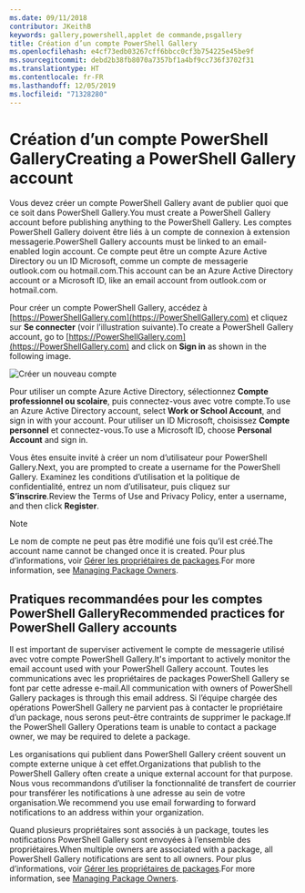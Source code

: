 ```yaml
---
ms.date: 09/11/2018
contributor: JKeithB
keywords: gallery,powershell,applet de commande,psgallery
title: Création d’un compte PowerShell Gallery
ms.openlocfilehash: e4cf73edb03267cff6bbcc0cf3b754225e45be9f
ms.sourcegitcommit: debd2b38fb8070a7357bf1a4bf9cc736f3702f31
ms.translationtype: HT
ms.contentlocale: fr-FR
ms.lasthandoff: 12/05/2019
ms.locfileid: "71328280"
---
```

# <a name="creating-a-powershell-gallery-account"></a><span data-ttu-id="eb27e-103">Création d’un compte PowerShell Gallery</span><span class="sxs-lookup"><span data-stu-id="eb27e-103">Creating a PowerShell Gallery account</span></span>

<span data-ttu-id="eb27e-104">Vous devez créer un compte PowerShell Gallery avant de publier quoi que ce soit dans PowerShell Gallery.</span><span class="sxs-lookup"><span data-stu-id="eb27e-104">You must create a PowerShell Gallery account before publishing anything to the PowerShell Gallery.</span></span>
<span data-ttu-id="eb27e-105">Les comptes PowerShell Gallery doivent être liés à un compte de connexion à extension messagerie.</span><span class="sxs-lookup"><span data-stu-id="eb27e-105">PowerShell Gallery accounts must be linked to an email-enabled login account.</span></span> <span data-ttu-id="eb27e-106">Ce compte peut être un compte Azure Active Directory ou un ID Microsoft, comme un compte de messagerie outlook.com ou hotmail.com.</span><span class="sxs-lookup"><span data-stu-id="eb27e-106">This account can be an Azure Active Directory account or a Microsoft ID, like an email account from outlook.com or hotmail.com.</span></span>

<span data-ttu-id="eb27e-107">Pour créer un compte PowerShell Gallery, accédez à [https://PowerShellGallery.com](https://PowerShellGallery.com) et cliquez sur **Se connecter** (voir l’illustration suivante).</span><span class="sxs-lookup"><span data-stu-id="eb27e-107">To create a PowerShell Gallery account, go to [https://PowerShellGallery.com](https://PowerShellGallery.com) and click on **Sign in** as shown in the following image.</span></span>

![Créer un nouveau compte](../../Images/CreateAccount-Register.png)

<span data-ttu-id="eb27e-109">Pour utiliser un compte Azure Active Directory, sélectionnez **Compte professionnel ou scolaire**, puis connectez-vous avec votre compte.</span><span class="sxs-lookup"><span data-stu-id="eb27e-109">To use an Azure Active Directory account, select **Work or School Account**, and sign in with your account.</span></span> <span data-ttu-id="eb27e-110">Pour utiliser un ID Microsoft, choisissez **Compte personnel** et connectez-vous.</span><span class="sxs-lookup"><span data-stu-id="eb27e-110">To use a Microsoft ID, choose **Personal Account** and sign in.</span></span>

<span data-ttu-id="eb27e-111">Vous êtes ensuite invité à créer un nom d’utilisateur pour PowerShell Gallery.</span><span class="sxs-lookup"><span data-stu-id="eb27e-111">Next, you are prompted to create a username for the PowerShell Gallery.</span></span> <span data-ttu-id="eb27e-112">Examinez les conditions d’utilisation et la politique de confidentialité, entrez un nom d’utilisateur, puis cliquez sur **S’inscrire**.</span><span class="sxs-lookup"><span data-stu-id="eb27e-112">Review the Terms of Use and Privacy Policy, enter a username, and then click **Register**.</span></span>

> [!NOTE]
> <span data-ttu-id="eb27e-113">Le nom de compte ne peut pas être modifié une fois qu’il est créé.</span><span class="sxs-lookup"><span data-stu-id="eb27e-113">The account name cannot be changed once it is created.</span></span> <span data-ttu-id="eb27e-114">Pour plus d’informations, voir [Gérer les propriétaires de packages](managing-package-owners.md).</span><span class="sxs-lookup"><span data-stu-id="eb27e-114">For more information, see [Managing Package Owners](managing-package-owners.md).</span></span>

## <a name="recommended-practices-for-powershell-gallery-accounts"></a><span data-ttu-id="eb27e-115">Pratiques recommandées pour les comptes PowerShell Gallery</span><span class="sxs-lookup"><span data-stu-id="eb27e-115">Recommended practices for PowerShell Gallery accounts</span></span>

<span data-ttu-id="eb27e-116">Il est important de superviser activement le compte de messagerie utilisé avec votre compte PowerShell Gallery.</span><span class="sxs-lookup"><span data-stu-id="eb27e-116">It's important to actively monitor the email account used with your PowerShell Gallery account.</span></span> <span data-ttu-id="eb27e-117">Toutes les communications avec les propriétaires de packages PowerShell Gallery se font par cette adresse e-mail.</span><span class="sxs-lookup"><span data-stu-id="eb27e-117">All communication with owners of PowerShell Gallery packages is through this email address.</span></span> <span data-ttu-id="eb27e-118">Si l’équipe chargée des opérations PowerShell Gallery ne parvient pas à contacter le propriétaire d’un package, nous serons peut-être contraints de supprimer le package.</span><span class="sxs-lookup"><span data-stu-id="eb27e-118">If the PowerShell Gallery Operations team is unable to contact a package owner, we may be required to delete a package.</span></span>

<span data-ttu-id="eb27e-119">Les organisations qui publient dans PowerShell Gallery créent souvent un compte externe unique à cet effet.</span><span class="sxs-lookup"><span data-stu-id="eb27e-119">Organizations that publish to the PowerShell Gallery often create a unique external account for that purpose.</span></span> <span data-ttu-id="eb27e-120">Nous vous recommandons d’utiliser la fonctionnalité de transfert de courrier pour transférer les notifications à une adresse au sein de votre organisation.</span><span class="sxs-lookup"><span data-stu-id="eb27e-120">We recommend you use email forwarding to forward notifications to an address within your organization.</span></span>

<span data-ttu-id="eb27e-121">Quand plusieurs propriétaires sont associés à un package, toutes les notifications PowerShell Gallery sont envoyées à l’ensemble des propriétaires.</span><span class="sxs-lookup"><span data-stu-id="eb27e-121">When multiple owners are associated with a package, all PowerShell Gallery notifications are sent to all owners.</span></span> <span data-ttu-id="eb27e-122">Pour plus d’informations, voir [Gérer les propriétaires de packages](managing-package-owners.md).</span><span class="sxs-lookup"><span data-stu-id="eb27e-122">For more information, see [Managing Package Owners](managing-package-owners.md).</span></span>
